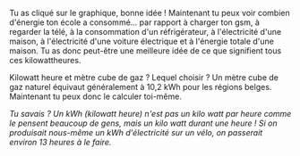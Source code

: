 Tu as cliqué sur le graphique, bonne idée ! Maintenant tu peux voir combien d'énergie ton école a consommé... par rapport à charger ton gsm, à regarder la télé, à la consommation d'un réfrigérateur, à l'électricité d'une maison, à l'électricité d'une voiture électrique et à l'énergie totale d'une maison. Tu as donc peut-être une meilleure idée de ce que signifient tous ces kilowattheures.

Kilowatt heure et mètre cube de gaz ? Lequel choisir ? Un mètre cube de gaz naturel équivaut généralement à 10,2 kWh pour les régions belges. Maintenant tu peux donc le calculer toi-même.

*Tu savais ? Un kWh (kilowatt heure) n'est pas un kilo watt par heure comme le pensent beaucoup de gens, mais un kilo watt durant une heure ! Si on produisait nous-même un kWh d'électricité sur un vélo, on passerait environ 13 heures à le faire.*
